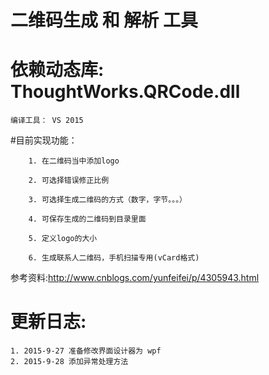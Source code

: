 # 二维码生成 和 解析 工具


# 依赖动态库: <strong>ThoughtWorks.QRCode.dll </strong>

`编译工具： VS 2015`


#目前实现功能：

		1. 在二维码当中添加logo 
		
		2. 可选择错误修正比例
	
		3. 可选择生成二维码的方式（数字，字节。。。）
	
		4. 可保存生成的二维码到目录里面
		
		5. 定义logo的大小
		
		6. 生成联系人二维码，手机扫描专用(vCard格式)
		
		
参考资料:http://www.cnblogs.com/yunfeifei/p/4305943.html

# 更新日志:

	1. 2015-9-27 准备修改界面设计器为 wpf 
	2. 2015-9-28 添加异常处理方法 
	
